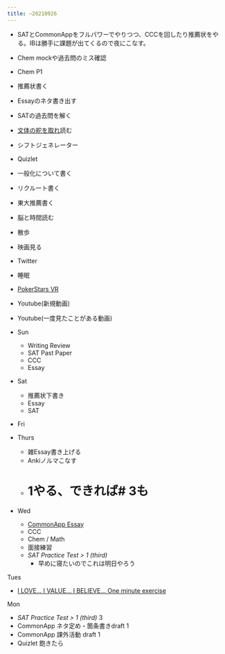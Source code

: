 ```yaml
---
title: ~20210926
---
```


* SATとCommonAppをフルパワーでやりつつ、CCCを回したり推薦状をやる。IBは勝手に課題が出てくるので夜にこなす。

* Chem mockや過去問のミス確認

* Chem P1

* 推薦状書く

* Essayのネタ書き出す

* SATの過去問を解く

* [文体の舵を取れ](%E6%96%87%E4%BD%93%E3%81%AE%E8%88%B5%E3%82%92%E5%8F%96%E3%82%8C.md)読む

* シフトジェネレーター

* Quizlet

* 一般化について書く

* リクルート書く

* 東大推薦書く

* 脳と時間読む

* 散歩

* 映画見る

* Twitter

* 睡眠

* [PokerStars VR](PokerStars%20VR.md)

* Youtube(新規動画)

* Youtube(一度見たことがある動画)

* Sun
  
  * Writing Review
  * SAT Past Paper
  * CCC
  * Essay
* Sat
  
  * 推薦状下書き
  * Essay
  * SAT
* Fri

* Thurs
  
  * 雑Essay書き上げる
  * Ankiノルマこなす
  * # 1やる、できれば# 3も

* Wed
  
  * [CommonApp Essay](CommonApp%20Essay.md)
  * CCC
  * Chem / Math
  * 面接練習
  * *SAT Practice Test  > 1 (third)*
    * 早めに寝たいのでこれは明日やろう

Tues

* [I LOVE… I VALUE… I BELIEVE... One minute exercise](I%20LOVE%E2%80%A6%20I%20VALUE%E2%80%A6%20I%20BELIEVE...%20One%20minute%20exercise.md)

Mon

* *SAT Practice Test  > 1 (third)* 3
* CommonApp ネタ定め・箇条書きdraft 1
* CommonApp 課外活動 draft 1
* Quizlet 飽きたら
